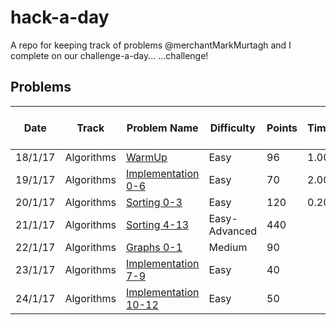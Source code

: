 # hack-a-day
A repo for keeping track of problems @merchantMarkMurtagh and I complete on our challenge-a-day...  ...challenge!

## Problems

Date   |Track                 |Problem Name                             |Difficulty   |Points  |Time  |Link to Solution in repo|
-------|----------------------|-----------------------------------------|-------------|--------|------|------------------------|
18/1/17|Algorithms            |[WarmUp][1]                              |Easy         |96      | 1.00 |                        |
19/1/17|Algorithms            |[Implementation 0-6][2]                  |Easy         |70      | 2.00 |                        |
20/1/17|Algorithms            |[Sorting 0-3][3]                         |Easy         |120     | 0.20 |                        |
21/1/17|Algorithms            |[Sorting 4-13][3]                        |Easy-Advanced|440     |      |                        |
22/1/17|Algorithms            |[Graphs 0-1][4]                          |Medium       |90      |      |                        |
23/1/17|Algorithms            |[Implementation 7-9][2]                  |Easy         |40      |      |                        |
24/1/17|Algorithms            |[Implementation 10-12][2]                |Easy         |50      |      |                        |

[1]: https://www.hackerrank.com/domains/algorithms/warmup
[2]: https://www.hackerrank.com/domains/algorithms/implementation/page:1
[3]: https://www.hackerrank.com/domains/algorithms/arrays-and-sorting/page:1
[4]: https://www.hackerrank.com/domains/algorithms/graph-theory/page:1
